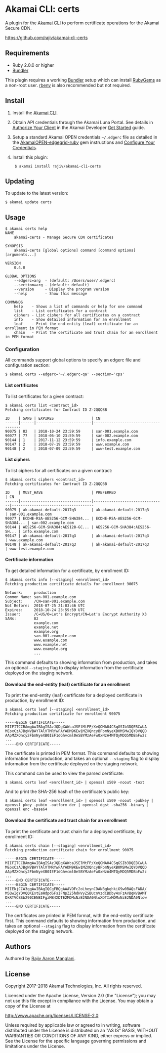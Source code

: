 # Akamai CLI: certs

A plugin for the [Akamai CLI](https://github.com/akamai/cli) to perform certificate operations for the Akamai Secure CDN.

https://github.com/rajiv/akamai-cli-certs

## Requirements

* Ruby 2.0.0 or higher
* [Bundler](http://bundler.io/)

This plugin requires a working [Bundler](http://bundler.io/) setup which can install [RubyGems](https://rubygems.org/) as a non-root user. [rbenv](https://github.com/rbenv/rbenv) is also recommended but not required.

## Install

1. Install the [Akamai CLI](https://github.com/akamai/cli).

2. Obtain API credentials through the Akamai Luna Portal. See details in [Authorize Your Client](https://developer.akamai.com/introduction/Prov_Creds.html) in the Akamai Developer [Get Started](https://developer.akamai.com/introduction/) guide.

3. Setup a standard Akamai OPEN credentials `~/.edgerc` file as detailed in the [AkamaiOPEN-edgegrid-ruby](https://github.com/akamai/AkamaiOPEN-edgegrid-ruby) gem instructions and [Configure Your Credentials](https://developer.akamai.com/introduction/Conf_Client.html).

4. Install this plugin:

        $ akamai install rajiv/akamai-cli-certs

## Updating

To update to the latest version:

    $ akamai update certs

## Usage

    $ akamai certs help
    NAME
        akamai-certs - Manage Secure CDN certificates

    SYNOPSIS
        akamai-certs [global options] command [command options] [arguments...]

    VERSION
        0.4.0

    GLOBAL OPTIONS
        --edgerc=arg  - (default: /Users/user/.edgerc)
        --section=arg - (default: default)
        --version     - Display the program version
        --help        - Show this message

    COMMANDS
        help    - Shows a list of commands or help for one command
        list    - List certificates for a contract
        ciphers - List ciphers for all certificates on a contract
        info    - Show detailed information for an enrollment
        leaf    - Print the end-entity (leaf) certificate for an enrollment in PEM format
        chain   - Print the certificate and trust chain for an enrollment in PEM format

### Configuration

All commands support global options to specify an edgerc file and configuration section:

    $ akamai certs --edgerc='~/.edgerc-qa' --section='cps'

#### List certificates

To list certificates for a given contract:

    $ akamai certs list <contract_id>
    Fetching certificates for Contract ID Z-2QQQBB

    ID    | SANS | EXPIRES                 | CN
    ------|------|-------------------------|-------------------------------------
    90075 | 82   | 2018-10-24 23:59:59     | san-001.example.com
    90077 | 77   | 2018-06-10 23:59:59     | san-002.example.com
    90144 | 1    | 2017-11-12 23:59:59     | info.example.com
    90147 | 2    | 2018-07-19 23:59:59     | www.example.com
    90148 | 2    | 2018-07-09 23:59:59     | www-test.example.com

#### List ciphers

To list ciphers for all certificates on a given contract:

    $ akamai certs ciphers <contract_id>
    Fetching certificates for Contract ID Z-2QQQBB

    ID    | MUST_HAVE                      | PREFERRED                      | CN
    ------|--------------------------------|--------------------------------|-------------------------------------
    90075 | ak-akamai-default-2017q3       | ak-akamai-default-2017q3       | san-001.example.com
    90077 | ECDHE-RSA-AES256-GCM-SHA384... | ECDHE-RSA-AES256-GCM-SHA384... | san-002.example.com
    90144 | AES256-GCM-SHA384:AES128-GC... | AES256-GCM-SHA384:AES256-SH... | info.example.com
    90147 | ak-akamai-default-2017q3       | ak-akamai-default-2017q3       | www.example.com
    90148 | ak-akamai-default-2017q3       | ak-akamai-default-2017q3       | www-test.example.com

#### Certificate information

To get detailed information for a certificate, by enrollment ID:

    $ akamai certs info [--staging] <enrollment_id>
    Fetching production certificate details for enrollment 90075

    Network:     production
    Common Name: san-001.example.com
    Subject:     /CN=san-001.example.com
    Not Before:  2018-07-25 21:03:46 UTC
    Expires:     2018-10-24 23:59:59 UTC
    Issuer:      /C=US/O=Let's Encrypt/CN=Let's Encrypt Authority X3
    SANs:        82
                 example.com
                 example.net
                 example.org
                 san-001.example.com
                 www.example.com
                 www.example.net
                 www.example.org
                 ...

This command defaults to showing information from production, and takes an optional `--staging` flag to display information from the certificate deployed on the staging network.

#### Download the end-entity (leaf) certificate for an enrollment

To print the end-entity (leaf) certificate for a deployed certificate in production, by enrollment ID:

    $ akamai certs leaf [--staging] <enrollment_id>
    Fetching production certificate for enrollment 90075

    -----BEGIN CERTIFICATE-----
    MIIFITCCBAmgAwIBAgISAzJQDgXWWcaJSElMtFP/XeQOMA04CSqGSIb3DQEBCwUA
    MEoxCzAJBgNVBAYTAlVTMRYwFAYADM9KEw1MZXQncyBFbmNyeXB0MSMwIQYDVQQD
    AApMZXQncy2FbmNyeXB0IEF1dGhvcml0eSBYMzAeFw0xNzA4MTQyMDQ5MDBaFw2z
    ...
    -----END CERTIFICATE-----

The certificate is printed in PEM format. This command defaults to showing information from production, and takes an optional `--staging` flag to display information from the certificate deployed on the staging network.

This command can be used to view the parsed certificate:

    $ akamai certs leaf <enrollment_id> | openssl x509 -noout -text

And to print the SHA-256 hash of the certificate's public key:

    $ akamai certs leaf <enrollment_id> | openssl x509 -noout -pubkey | openssl pkey -pubin -outform der | openssl dgst -sha256 -binary | openssl enc -base64

#### Download the certificate and trust chain for an enrollment

To print the certificate and trust chain for a deployed certificate, by enrollment ID:

    $ akamai certs chain [--staging] <enrollment_id>
    Fetching production certificate chain for enrollment 90075

    -----BEGIN CERTIFICATE-----
    MIIFITCCBAmgAwIBAgISAzJQDgXWWcaJSElMtFP/XeQOMA04CSqGSIb3DQEBCwUA
    MEoxCzAJBgNVBAYTAlVTMRYwFAYADM9KEw1MZXQncyBFbmNyeXB0MSMwIQYDVQQD
    AApMZXQncy2FbmNyeXB0IEF1dGhvcml0eSBYMzAeFw0xNzA4MTQyMDQ5MDBaFw2z
    ...
    -----END CERTIFICATE-----
    -----BEGIN CERTIFICATE-----
    MIIEkjCCA3qgAwIBAgIQCgFBQgAAAVOFc2oLheynCDANBgkqhkiG9w0BAQsFADA/
    MSQwIgYDVQQKExtEaWdpdGFsIFNpZ25hdHVyZSBUcnVzdCBDby4xFzAVBgNVBAMT
    DkRTVCBSb290IENBIFgzMB4XDTE2MDMxNzE2NDA0NloXDTIxMDMxNzE2NDA0Nlow
    ...
    -----END CERTIFICATE-----

The certificates are printed in PEM format, with the end-entity certificate first. This command defaults to showing information from production, and takes an optional `--staging` flag to display information from the certificate deployed on the staging network.


## Authors

Authored by [Rajiv Aaron Manglani](https://www.rajivmanglani.com/).

## License

Copyright 2017-2018 Akamai Technologies, Inc. All rights reserved.

Licensed under the Apache License, Version 2.0 (the "License");
you may not use this file except in compliance with the License.
You may obtain a copy of the License at

http://www.apache.org/licenses/LICENSE-2.0

Unless required by applicable law or agreed to in writing, software
distributed under the License is distributed on an "AS IS" BASIS,
WITHOUT WARRANTIES OR CONDITIONS OF ANY KIND, either express or implied.
See the License for the specific language governing permissions and
limitations under the License.

